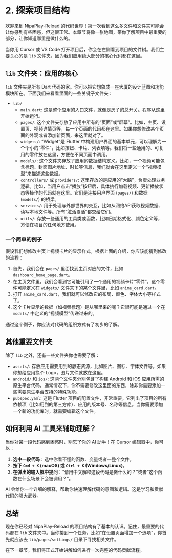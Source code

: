 # 2. 探索项目结构

欢迎来到 NipaPlay-Reload 的代码世界！第一次看到这么多文件和文件夹可能会让你感到有些困惑，但这很正常。本章节将像一张地图，带你了解项目中最重要的部分，让你知道哪里是做什么的。

当你用 Cursor 或 VS Code 打开项目后，你会在左侧看到项目的文件树。我们主要关心的是 `lib` 文件夹，因为我们应用绝大部分的核心代码都在这里。

## `lib` 文件夹：应用的核心

`lib` 文件夹是所有 Dart 代码的家。你可以把它想象成一座大厦的设计蓝图和功能模块所在。下面我们来看看里面的一些关键子文件夹：

*   `lib/`
    *   `main.dart`: 这是整个应用的入口文件，就像是房子的总开关。程序从这里开始运行。
    *   `pages/`: 这个文件夹存放了应用中所有的“页面”或“屏幕”。比如，主页、设置页、视频详情页等，每一个页面的代码都在这里。如果你想修改某个页面的外观或者添加新页面，来这里就对了。
    *   `widgets/`: “Widget”是 Flutter 中构建用户界面的基本单元，可以理解为一个个小的“零件”，比如按钮、卡片、列表项等。我们将一些通用的、可复用的零件放在这里，方便在不同页面中调用。
    *   `models/`: 这个文件夹存放了应用的数据结构定义。比如，一个视频可能包含标题、封面图片地址、时长等信息，我们就会在这里定义一个“视频模型”来描述这些数据。
    *   `controllers/` 或 `providers/`: 这里存放的是应用的“大脑”，负责处理业务逻辑。比如，当用户点击“播放”按钮后，具体执行加载视频、更新播放状态等操作的代码就在这里。它们是连接用户界面 (`pages/`) 和数据 (`models/`) 的桥梁。
    *   `services/`: 用于处理与外部世界的交互，比如从网络API获取视频数据、读写本地文件等。所有“脏活累活”都交给它们。
    *   `utils/`: 存放一些通用的工具类或函数，比如日期格式化、颜色定义等，方便在项目的任何地方使用。

### 一个简单的例子

假设我们想修改主页上视频卡片的显示样式。根据上面的介绍，你应该能猜到修改的流程：

1.  首先，我们会在 `pages/` 里面找到主页对应的文件，比如 `dashboard_home_page.dart`。
2.  在主页文件里，我们会看到它可能引用了一个通用的视频卡片“零件”，这个零件可能定义在 `widgets/` 文件夹下的某个文件里，比如 `anime_card.dart`。
3.  打开 `anime_card.dart`，我们就可以修改它的布局、颜色、字体大小等样式了。
4.  这个卡片显示的数据（如视频标题）是从哪里来的呢？它很可能是通过一个在 `models/` 中定义的“视频模型”传递过来的。

通过这个例子，你应该对代码的组织方式有了初步的了解。

## 其他重要文件夹

除了 `lib` 之外，还有一些文件夹你也需要了解：

*   `assets/`: 存放应用需要用到的静态资源，比如图片、图标、字体文件等。如果你想给应用换个 Logo，图片文件就放在这里。
*   `android/` 和 `ios/`: 这两个文件夹分别包含了构建 Android 和 iOS 应用所需的原生平台代码。通常情况下，你不需要修改这里面的东西，除非你需要添加一些需要原生平台支持的特殊功能。
*   `pubspec.yaml`: 这是 Flutter 项目的配置文件，非常重要。它列出了项目的所有依赖项（比如用到的第三方库）、应用的版本号、名称等信息。当你需要添加一个新的功能库时，就需要编辑这个文件。

## 如何利用 AI 工具来辅助理解？

当你对某一段代码感到困惑时，别忘了你的 AI 助手！在 Cursor 编辑器中，你可以：

1.  **选中一段代码**：选中你看不懂的函数、变量或者一整个文件。
2.  **按下 `Cmd + K` (macOS) 或 `Ctrl + K` (Windows/Linux)**。
3.  **在弹出的输入框中提问**：“请用中文解释这段代码是做什么的？”或者“这个函数在什么场景下会被调用？”。

AI 会给你一个详细的解释，帮助你快速理解代码的意图和逻辑。这是学习和贡献代码的强大武器。

## 总结

现在你已经对 NipaPlay-Reload 的项目结构有了基本的认识。记住，最重要的代码都在 `lib` 文件夹中。当你接到一个任务，比如“在设置页面增加一个选项”，你首先就应该去 `lib/pages/settings/` 目录下寻找相关文件。

在下一章节，我们将正式开始讲解如何进行一次完整的代码贡献流程。
